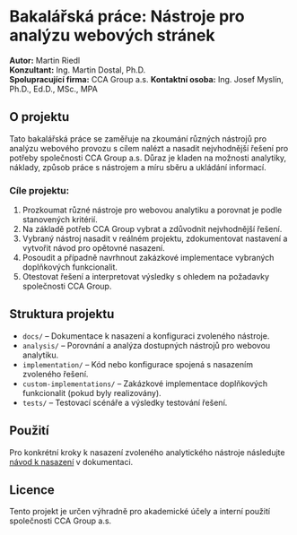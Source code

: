 # Bakalářská práce: Nástroje pro analýzu webových stránek

**Autor:** Martin Riedl  
**Konzultant:** Ing. Martin Dostal, Ph.D.  
**Spolupracující firma:** CCA Group a.s.
**Kontaktní osoba:** Ing. Josef Myslín, Ph.D., Ed.D., MSc., MPA  

## O projektu
Tato bakalářská práce se zaměřuje na zkoumání různých nástrojů pro analýzu webového provozu s cílem nalézt a nasadit nejvhodnější řešení pro potřeby společnosti CCA Group a.s. Důraz je kladen na možnosti analytiky, náklady, způsob práce s nástrojem a míru sběru a ukládání informací.

### Cíle projektu:
1. Prozkoumat různé nástroje pro webovou analytiku a porovnat je podle stanovených kritérií.
2. Na základě potřeb CCA Group vybrat a zdůvodnit nejvhodnější řešení.
3. Vybraný nástroj nasadit v reálném projektu, zdokumentovat nastavení a vytvořit návod pro opětovné nasazení.
4. Posoudit a případně navrhnout zakázkové implementace vybraných doplňkových funkcionalit.
5. Otestovat řešení a interpretovat výsledky s ohledem na požadavky společnosti CCA Group.

## Struktura projektu
- `docs/` – Dokumentace k nasazení a konfiguraci zvoleného nástroje.
- `analysis/` – Porovnání a analýza dostupných nástrojů pro webovou analytiku.
- `implementation/` – Kód nebo konfigurace spojená s nasazením zvoleného řešení.
- `custom-implementations/` – Zakázkové implementace doplňkových funkcionalit (pokud byly realizovány).
- `tests/` – Testovací scénáře a výsledky testování řešení.

## Použití
Pro konkrétní kroky k nasazení zvoleného analytického nástroje následujte [návod k nasazení](docs/setup-guide.md) v dokumentaci.

## Licence
Tento projekt je určen výhradně pro akademické účely a interní použití společnosti CCA Group a.s.

